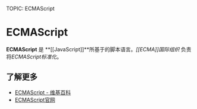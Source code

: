 TOPIC: ECMAScript

# ECMAScript

**ECMAScript** 是 **[[JavaScript]]**所基于的脚本语言。*[[ECMA]]国际组织* 负责将*ECMAScript标准化*。

## 了解更多

- [ECMAScript - 维基百科](https://en.wikipedia.org/wiki/ECMAScript)
- [ECMAScript官网](http://www.ecmascript.org/)
